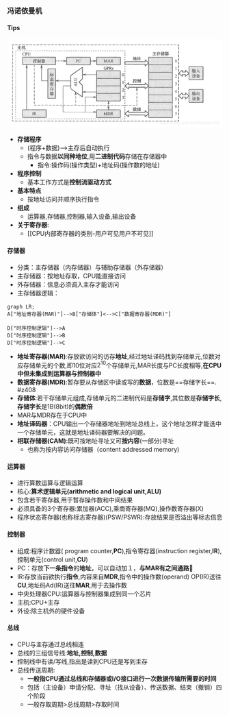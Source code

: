 ### 冯诺依曼机

#### Tips

![](attachments/Pasted%20image%2020220618024429.png)
- **存储程序**
	- (程序+数据)-->主存后自动执行
	- 指令与数据**以同种地位**,用**二进制代码**存储在存储器中
		- 指令:操作码(操作类型)+地址码(操作数的地址)
- **程序控制**
	- 基本工作方式是**控制流驱动方式**
- **基本特点**
	- 按地址访问并顺序执行指令
- **组成**
	- 运算器,存储器,控制器,输入设备,输出设备
- **关于寄存器**:
	- [[CPU内部寄存器的类别-用户可见用户不可见]]
#### 存储器
- 分类：主存储器（内存储器）与辅助存储器（外存储器）
- 主存储器：按地址存取，CPU能直接访问
- 外存储器：信息必须调入主存才能访问
- 主存储器逻辑：
```mermaid
graph LR;
A["地址寄存器(MAR)"]-->B["存储体"]<-->C["数据寄存器(MDR)"]

D["时序控制逻辑"]-->A
D["时序控制逻辑"]-->B
D["时序控制逻辑"]-->C
```
- **地址寄存器(MAR)**:存放欲访问的访存**地址**,经过地址译码找到存储单元,位数对应存储单元的个数,即10位对应$2^{10}$个存储单元,MAR长度与PC长度相等,**在CPU中但未集成到运算器与控制器中**
- **数据寄存器(MDR)**:暂存要从存储区中读或写的**数据**，位数是==存储字长==. #z408 
- **存储体**:若干存储单元组成,存储单元的二进制代码是**存储字**,其位数是**存储字长**,**存储字长**是1B(8bit)的**偶数倍**
- MAR与MDR存在于CPU中
- **地址译码器**：CPU输出一个存储器地址到地址总线上，这个地址怎样才能选中一个存储单元，这就是地址译码器要解决的问题。
- **相联存储器(CAM)**:既可按地址寻址又可**按内容**(一部分)寻址
	- 也称为按内容访问存储器（content addressed memory)

#### 运算器
- 进行算数运算与逻辑运算
- 核心:**算术逻辑单元(arithmetic and logical unit,ALU)**
- 包含若干寄存器,用于暂存操作数和中间结果
- 必须具备的3个寄存器:累加器(ACC),乘商寄存器(MQ),操作数寄存器(X)
- 程序状态寄存器(也称标志寄存器)(PSW/PSWR):存放结果是否溢出等标志信息
#### 控制器
- 组成:程序计数器( program counter,**PC**),指令寄存器(instruction register,**IR**),控制单元(control unit,**CU**)
- PC：存放**下一条指令**的**地址**，可以自动加１，**与MAR有之间通路**🌅
- IR:存放当前欲执行**指令**,内容来自**MDR**,指令中的操作数(operand) OP(IR)送往**CU**,地址码Ad(IR)送往**MAR**,用于去操作数
- 中央处理器CPU:运算器与控制器集成到同一个芯片
- 主机:CPU+主存
- 外设:除主机外的硬件设备
#### 总线
- CPU与主存通过总线相连
- 总线的三组信号线:**地址,控制,数据**
- 控制线中有读/写线,指出是读到CPU还是写到主存
- 总线传送周期:
	- **一般指CPU通过总线和存储器或I/O接口进行一次数据传输所需要的时间**
	- 包括（主设备）申请分配、寻址（找从设备）、传送数据、结束（撤销）四个阶段
	- 一般存取周期>总线周期>存取时间
